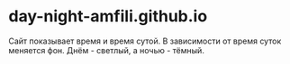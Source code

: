 # day-night-amfili.github.io
Сайт показывает время и время сутой. 
В зависимости от время суток меняется фон. 
Днём - светлый, а ночью - тёмный. 
